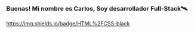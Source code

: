 ### Buenas! Mi nombre es Carlos, Soy desarrollador Full-Stack🛰️
https://img.shields.io/badge/HTML%2FCSS-black


